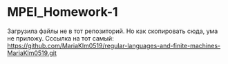# MPEI_Homework-1
Загрузила файлы не в тот репозиторий. Но как скопировать сюда, ума не приложу.
Сссылка на тот самый: https://github.com/MariaKlm0519/regular-languages-and-finite-machines-MariaKlm0519.git
